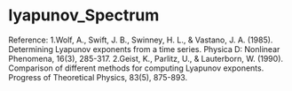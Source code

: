 # lyapunov_Spectrum
Reference: 
1.Wolf, A., Swift, J. B., Swinney, H. L., & Vastano, J. A. (1985). Determining Lyapunov exponents from a time series. Physica D: Nonlinear Phenomena, 16(3), 285-317.
2.Geist, K., Parlitz, U., & Lauterborn, W. (1990). Comparison of different methods for computing Lyapunov exponents. Progress of Theoretical Physics, 83(5), 875-893.

